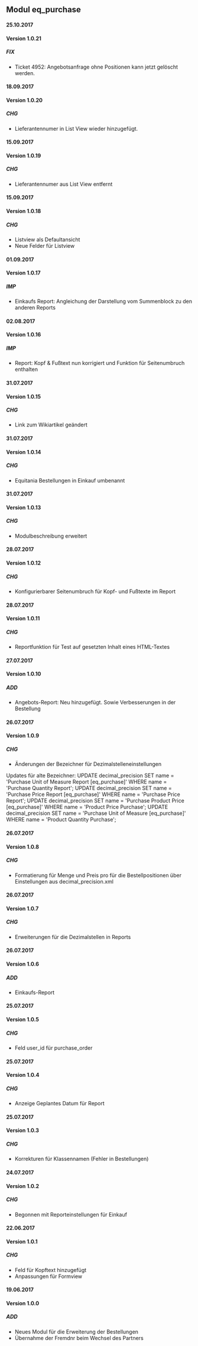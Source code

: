 ## Modul eq_purchase

#### 25.10.2017
#### Version 1.0.21
##### FIX
- Ticket 4952: Angebotsanfrage ohne Positionen kann jetzt gelöscht werden.

#### 18.09.2017
#### Version 1.0.20
##### CHG
- Lieferantennumer in List View wieder hinzugefügt.

#### 15.09.2017
#### Version 1.0.19
##### CHG
- Lieferantennumer aus List View entfernt

#### 15.09.2017
#### Version 1.0.18
##### CHG
- Listview als Defaultansicht
- Neue Felder für Listview


#### 01.09.2017
#### Version 1.0.17
##### IMP
- Einkaufs Report: Angleichung der Darstellung vom Summenblock zu den anderen Reports

#### 02.08.2017
#### Version 1.0.16
##### IMP
- Report: Kopf & Fußtext nun korrigiert und Funktion für Seitenumbruch enthalten

#### 31.07.2017
#### Version 1.0.15
##### CHG
- Link zum Wikiartikel geändert

#### 31.07.2017
#### Version 1.0.14
##### CHG
- Equitania Bestellungen in Einkauf umbenannt

#### 31.07.2017
#### Version 1.0.13
##### CHG
- Modulbeschreibung erweitert

#### 28.07.2017
#### Version 1.0.12
##### CHG
- Konfigurierbarer Seitenumbruch für Kopf- und Fußtexte im Report


#### 28.07.2017
#### Version 1.0.11
##### CHG
- Reportfunktion für Test auf gesetzten Inhalt eines HTML-Textes


#### 27.07.2017
#### Version 1.0.10
##### ADD
- Angebots-Report: Neu hinzugefügt. Sowie Verbesserungen in der Bestellung

#### 26.07.2017
#### Version 1.0.9
##### CHG
- Änderungen der Bezeichner für Dezimalstelleneinstellungen

Updates für alte Bezeichner:
UPDATE decimal_precision SET name = 'Purchase Unit of Measure Report [eq_purchase]' WHERE name = 'Purchase Quantity Report';
UPDATE decimal_precision SET name = 'Purchase Price Report [eq_purchase]' WHERE name = 'Purchase Price Report';
UPDATE decimal_precision SET name = 'Purchase Product Price [eq_purchase]' WHERE name = 'Product Price Purchase';
UPDATE decimal_precision SET name = 'Purchase Unit of Measure [eq_purchase]' WHERE name = 'Product Quantity Purchase';

#### 26.07.2017
#### Version 1.0.8
##### CHG
- Formatierung für Menge und Preis pro für die Bestellpositionen über Einstellungen aus decimal_precision.xml


#### 26.07.2017
#### Version 1.0.7
##### CHG
- Erweiterungen für die Dezimalstellen in Reports

#### 26.07.2017
#### Version 1.0.6
##### ADD
- Einkaufs-Report

#### 25.07.2017
#### Version 1.0.5
##### CHG
- Feld user_id für purchase_order


#### 25.07.2017
#### Version 1.0.4
##### CHG
- Anzeige Geplantes Datum für Report


#### 25.07.2017
#### Version 1.0.3
##### CHG
- Korrekturen für Klassennamen (Fehler in Bestellungen)


#### 24.07.2017
#### Version 1.0.2
##### CHG
- Begonnen mit Reporteinstellungen für Einkauf

#### 22.06.2017
#### Version 1.0.1
##### CHG
- Feld für Kopftext hinzugefügt
- Anpassungen für Formview


#### 19.06.2017
#### Version 1.0.0
##### ADD
- Neues Modul für die Erweiterung der Bestellungen
- Übernahme der Fremdnr beim Wechsel des Partners

